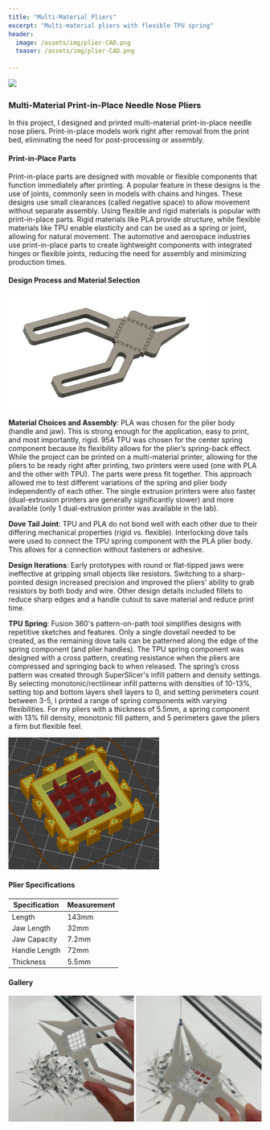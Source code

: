 ```yaml
---
title: "Multi-Material Pliers"
excerpt: "Multi-material pliers with flexible TPU spring"
header:
  image: /assets/img/plier-CAD.png
  teaser: /assets/img/plier-CAD.png
   
---
```


<img src="/assets/img/pliers-working.GIF" style="width: 400px">

### Multi-Material Print-in-Place Needle Nose Pliers

In this project, I designed and printed multi-material print-in-place needle nose pliers. Print-in-place models work right after removal from the print bed, eliminating the need for post-processing or assembly.

#### Print-in-Place Parts
Print-in-place parts are designed with movable or flexible components that function immediately after printing. A popular feature in these designs is the use of joints, commonly seen in models with chains and hinges. These designs use small clearances (called negative space) to allow movement without separate assembly. Using flexible and rigid materials is popular with print-in-place parts. Rigid materials like PLA provide structure, while flexible materials like TPU enable elasticity and can be used as a spring or joint, allowing for natural movement. The automotive and aerospace industries use print-in-place parts to create lightweight components with integrated hinges or flexible joints, reducing the need for assembly and minimizing production times.

#### Design Process and Material Selection

<img src="/assets/img/plier-CAD.png" style="width: 400px"/>

**Material Choices and Assembly**: PLA was chosen for the plier body (handle and jaw). This is strong enough for the application, easy to print, and most importantly, rigid.  95A TPU was chosen for the center spring component because its flexibility allows for the plier’s spring-back effect. While the project can be printed on a multi-material printer, allowing for the pliers to be ready right after printing, two printers were used (one with PLA and the other with TPU). The parts were press fit together. This approach allowed me to test different variations of the spring and plier body independently of each other. The single extrusion printers were also faster (dual-extrusion printers are generally significantly slower) and more available (only 1 dual-extrusion printer was available in the lab).

**Dove Tail Joint**: TPU and PLA do not bond well with each other due to their differing mechanical properties (rigid vs. flexible). Interlocking dove tails were used to connect the TPU spring component with the PLA plier body. This allows for a connection without fasteners or adhesive.

**Design Iterations**: Early prototypes with round or flat-tipped jaws were ineffective at gripping small objects like resistors. Switching to a sharp-pointed design increased precision and improved the pliers' ability to grab resistors by both body and wire. Other design details included fillets to reduce sharp edges and a handle cutout to save material and reduce print time.

**TPU Spring**: Fusion 360's pattern-on-path tool simplifies designs with repetitive sketches and features. Only a single dovetail needed to be created, as the remaining dove tails can be patterned along the edge of the spring component (and plier handles). The TPU spring component was designed with a cross pattern, creating resistance when the pliers are compressed and springing back to when released. The spring’s cross pattern was created through SuperSlicer's infill pattern and density settings. By selecting monotonic/rectilinear infill patterns with densities of 10-13%, setting top and bottom layers shell layers to 0, and setting perimeters count between 3-5, I printed a range of spring components with varying flexibilities. For my pliers with a thickness of 5.5mm, a spring component with 13% fill density, monotonic fill pattern, and 5 perimeters gave the pliers a firm but flexible feel.

<img src="/assets/img/plier-spring.png" style="width: 300px">

#### Plier Specifications

| Specification     | Measurement |
|-------------------|-------------|
| Length            | 143mm       |
| Jaw Length        | 32mm        |
| Jaw Capacity      | 7.2mm       |
| Handle Length     | 72mm        |
| Thickness         | 5.5mm       |

#### Gallery

<span>
    <img src="/assets/img/plier-1.jpg" width="250"/>
    <img src="/assets/img/plier-2.jpg" width="250"/>
</span>




